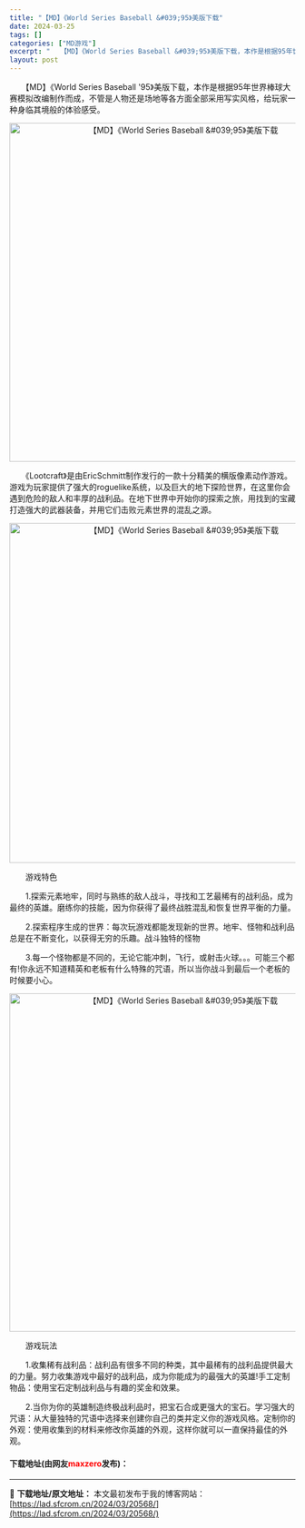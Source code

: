 ```yaml
---
title: "【MD】《World Series Baseball &#039;95》美版下载"
date: 2024-03-25
tags: []
categories: ["MD游戏"]
excerpt: "　　【MD】《World Series Baseball &#039;95》美版下载，本作是根据95年世界棒球大赛模拟改编制作而成，不管是人物还是场地等各方面全部采用写实风格，给玩家一种身临其境般的体验感受。 　　《Lootcraft》是由EricSchmitt制作发行的一款十分精美的横版像素动作游戏&hellip;"
layout: post
---
```


 <p>　　【MD】《World Series Baseball &#39;95》美版下载，本作是根据95年世界棒球大赛模拟改编制作而成，不管是人物还是场地等各方面全部采用写实风格，给玩家一种身临其境般的体验感受。</p> <p align="center"><img align="" border="0" src="https://lad.sfcrom.cn/wp-content/uploads/2024/03/20240325_660116b848aed.png" width="597" alt="【MD】《World Series Baseball &amp;#039;95》美版下载" /></p> <p>　　《Lootcraft》是由EricSchmitt制作发行的一款十分精美的横版像素动作游戏。游戏为玩家提供了强大的roguelike系统，以及巨大的地下探险世界，在这里你会遇到危险的敌人和丰厚的战利品。在地下世界中开始你的探索之旅，用找到的宝藏打造强大的武器装备，并用它们击败元素世界的混乱之源。</p> <p align="center"><img align="" border="0" src="https://lad.sfcrom.cn/wp-content/uploads/2024/03/20240325_660116b95ec8e.png" width="599" alt="【MD】《World Series Baseball &amp;#039;95》美版下载" /></p> <p>　　游戏特色</p> <p>　　1.探索元素地牢，同时与熟练的敌人战斗，寻找和工艺最稀有的战利品，成为最终的英雄。磨练你的技能，因为你获得了最终战胜混乱和恢复世界平衡的力量。</p> <p>　　2.探索程序生成的世界：每次玩游戏都能发现新的世界。地牢、怪物和战利品总是在不断变化，以获得无穷的乐趣。战斗独特的怪物</p> <p>　　3.每一个怪物都是不同的，无论它能冲刺，飞行，或射击火球。。。可能三个都有!你永远不知道精英和老板有什么特殊的咒语，所以当你战斗到最后一个老板的时候要小心。</p> <p align="center"><img align="" border="0" src="https://lad.sfcrom.cn/wp-content/uploads/2024/03/20240325_660116ba82e25.png" width="596" alt="【MD】《World Series Baseball &amp;#039;95》美版下载" /></p> <p>　　游戏玩法</p> <p>　　1.收集稀有战利品：战利品有很多不同的种类，其中最稀有的战利品提供最大的力量。努力收集游戏中最好的战利品，成为你能成为的最强大的英雄!手工定制物品：使用宝石定制战利品与有趣的奖金和效果。</p> <p>　　2.当你为你的英雄制造终极战利品时，把宝石合成更强大的宝石。学习强大的咒语：从大量独特的咒语中选择来创建你自己的类并定义你的游戏风格。定制你的外观：使用收集到的材料来修改你英雄的外观，这样你就可以一直保持最佳的外观。</p> <p><h4>下载地址(由网友<font color="red">maxzero</font>发布)：</h4></p> 

---
📖 **下载地址/原文地址：** 本文最初发布于我的博客网站：[https://lad.sfcrom.cn/2024/03/20568/](https://lad.sfcrom.cn/2024/03/20568/)
